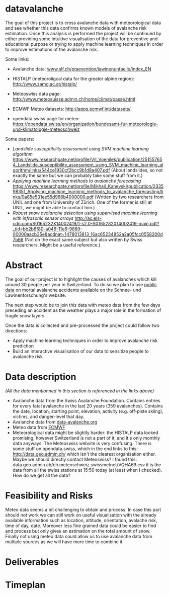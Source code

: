 # datavalanche

The goal of this project is to cross avalanche data with meteorological data and see whether this data confirms known models of avalanche risk estimation. Once this analysis is performed the project will be continued by either providing some intuitive visualisation of the data for preventive and educational purpose or trying to apply machine learning techniques in order to improve estimations of the avalanche risk.

Some links:

  * Avalanche data: www.slf.ch/praevention/lawinenunfaelle/index_EN

  * HISTALP (meteoroligcal data for the greater alpine region): http://www.zamg.ac.at/histalp/

  * Meteoswiss data page: http://www.meteosuisse.admin.ch/home/climat/passe.html

  * ECMWF Meteo datasets: http://apps.ecmwf.int/datasets/

  * opendata.swiss page for meteo: https://opendata.swiss/en/organization/bundesamt-fur-meteorologie-und-klimatologie-meteoschweiz

Some papers:

  * _Landslide susceptibility assessment using SVM machine learning algorithm_ https://www.researchgate.net/profile/Vit_Voenilek/publication/251557654_Landslide_susceptibility_assessment_using_SVM_machine_learning_algorithm/links/544ce1930cf2bcc9b1d8a407.pdf (About landslides, so not exactly the same but we can probably take some stuff from it.)
  * _Applying machine learning methods to avalanche forecasting_ https://www.researchgate.net/profile/Mikhail_Kanevski/publication/233598351_Applying_machine_learning_methods_to_avalanche_forecasting/links/0a85e531ee55d966b4000000.pdf (Written by two researchers from UNIL and one from University of Zürich. One of the former is still at UNIL, we might be able to contact him.)
  * _Robust snow avalanche detection using supervised machine learning
with infrasonic sensor arrays_ http://ac.els-cdn.com/S0165232X14002419/1-s2.0-S0165232X14002419-main.pdf?_tid=bb2b6f80-a046-11e6-9889-00000aacb35e&acdnat=1478013813_16ac65234852a2a05fcc0558200d7b66 (Not on the exact same subject but also written by Swiss researchers. Might be a useful reference.)

# Abstract

The goal of our project is to highlight the causes of avalanches which kill around 30 people per year in Switzerland.
To do so we plan to use [public data](www.slf.ch/praevention/lawinenunfaelle/index_EN) on mortal avalanche accidents
available on the Schnee- und Lawinenforschung's website.

The next step would be to join this data with meteo data from
the few days preceding an accident as the weather plays a major role in the formation of fragile snow layers.

Once the data is collected and pre-processed the project could follow two directions:

- Apply machine learning techniques in order to improve avalanche risk prediction
- Build an interactive visualisation of our data to sensitize people to avalanche risk

# Data description
_(All the data mentionned in this section is referenced in the links above)_
  * Avalanche data from the Swiss Avalanche Foundation. Contains entries for every fatal avalanche in the last 20 years (359 avalanches). Contains the date, location, starting point, elevation, activity (e.g. off-piste skiing), victims, and danger-level that day.
  * Avalanche data from [data-avalanche.org](http://www.data-avalanche.org/)
  * Meteo data from [ECMWF](http://apps.ecmwf.int/datasets/)
  * Meteorological data might be slightly harder: the HISTALP data looked promising, however Switzerland is not a part of it, and it's only monthly data anyways. The Meteoswiss website is very confusing. There is some stuff on opendata.swiss, which in the end links to this: http://data.geo.admin.ch/ which isn't the clearest organisation either. Maybe we should directly contact Meteoswiss? I found this: data.geo.admin.ch/ch.meteoschweiz.swissmetnet/VQHA69.csv it is the data from all the swiss stations at 15:50 today (at least when I checked). How do we get all the data?

# Feasibility and Risks

Meteo data seems a bit challenging to obtain and process. In case this part should not work we can still work on useful
visualisation with the already available information such as location, altitude, orientation, avalache risk, time of day,
date. Moreover less fine grained data could be easier to find and process but only gives an estimation on the total amount
of snow. Finally not using meteo data could allow us to use avalanche data from multiple sources as we will have more time
to combine it.

# Deliverables



# Timeplan
